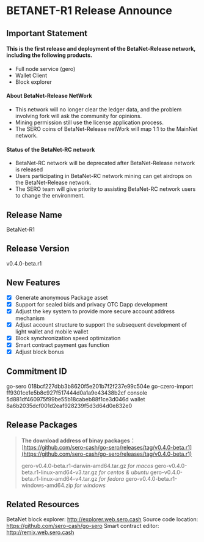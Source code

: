# BETANET-R1 Release Announce

## Important Statement

#### This is the first release and deployment of the BetaNet-Release network, including the following products.

* Full node service (gero)
* Wallet Client
* Block explorer

#### About BetaNet-Release NetWork

- This network will no longer clear the ledger data, and the problem involving fork will ask the community for opinions.
- Mining permission still use the license application process.
- The SERO coins of BetaNet-Release netWork will map 1:1 to the MainNet network.

#### Status of the BetaNet-RC network

* BetaNet-RC network will be deprecated after BetaNet-Release network is released
* Users participating in BetaNet-RC network mining can get airdrops on the BetaNet-Release network.
* The SERO team will give priority to assisting BetaNet-RC network users to change the environment.

## Release Name

BetaNet-R1

## Release Version

v0.4.0-beta.r1

## New Features

- [x] Generate anonymous Package asset
- [x] Support for sealed bids and privacy OTC Dapp development
- [x] Adjust the key system to provide more secure account address mechanism
- [x] Adjust account structure to support the  subsequent development of light wallet and mobile wallet
- [x] Block synchronization speed optimization
- [x] Smart contract payment gas function
- [x] Adjust block bonus

## Commitment ID

go-sero 018bcf227dbb3b8620f5e201b7f2f237e99c504e
go-czero-import ff9301ce1e5b8c927f517444d0a1a9e43438b2cf
console 5d881df460975f99be55b18cabeb88f1ce3d046d
wallet 8a6b2035dcf001d2eaf928239f5d3d64d0e832e0

## Release Packages

> **The download address of binay packages：**
> [https://github.com/sero-cash/go-sero/releases/tag/v0.4.0-beta.r1](https://github.com/sero-cash/go-sero/releases/tag/v0.4.0-beta.r1)
>
> gero-v0.4.0-beta.r1-darwin-amd64.tar.gz _for macos_
> gero-v0.4.0-beta.r1-linux-amd64-v3.tar.gz  _for centos & ubuntu_
> gero-v0.4.0-beta.r1-linux-amd64-v4.tar.gz  _for fedora_
> gero-v0.4.0-beta.r1-windows-amd64.zip _for windows_

## Related Resources

BetaNet block explorer: http://explorer.web.sero.cash
Source code location: https://github.com/sero-cash/go-sero
Smart contract editor: http://remix.web.sero.cash